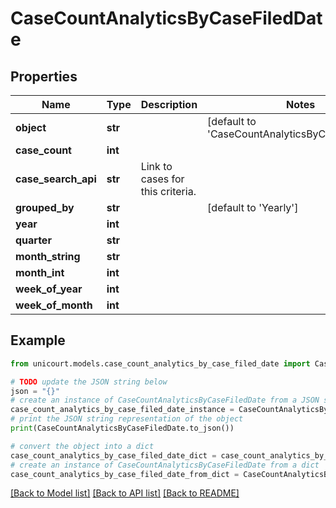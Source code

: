 # CaseCountAnalyticsByCaseFiledDate


## Properties

Name | Type | Description | Notes
------------ | ------------- | ------------- | -------------
**object** | **str** |  | [default to 'CaseCountAnalyticsByCaseFiledDate']
**case_count** | **int** |  | 
**case_search_api** | **str** | Link to cases for this criteria. | 
**grouped_by** | **str** |  | [default to 'Yearly']
**year** | **int** |  | 
**quarter** | **str** |  | 
**month_string** | **str** |  | 
**month_int** | **int** |  | 
**week_of_year** | **int** |  | 
**week_of_month** | **int** |  | 

## Example

```python
from unicourt.models.case_count_analytics_by_case_filed_date import CaseCountAnalyticsByCaseFiledDate

# TODO update the JSON string below
json = "{}"
# create an instance of CaseCountAnalyticsByCaseFiledDate from a JSON string
case_count_analytics_by_case_filed_date_instance = CaseCountAnalyticsByCaseFiledDate.from_json(json)
# print the JSON string representation of the object
print(CaseCountAnalyticsByCaseFiledDate.to_json())

# convert the object into a dict
case_count_analytics_by_case_filed_date_dict = case_count_analytics_by_case_filed_date_instance.to_dict()
# create an instance of CaseCountAnalyticsByCaseFiledDate from a dict
case_count_analytics_by_case_filed_date_from_dict = CaseCountAnalyticsByCaseFiledDate.from_dict(case_count_analytics_by_case_filed_date_dict)
```
[[Back to Model list]](../README.md#documentation-for-models) [[Back to API list]](../README.md#documentation-for-api-endpoints) [[Back to README]](../README.md)


